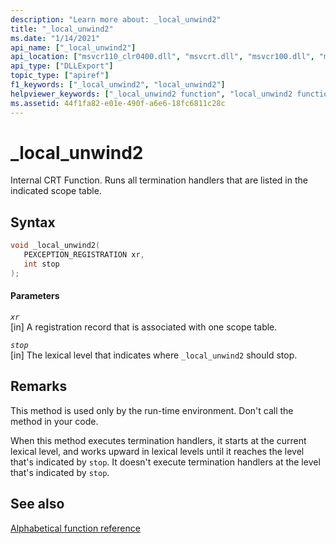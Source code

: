 ```yaml
---
description: "Learn more about: _local_unwind2"
title: "_local_unwind2"
ms.date: "1/14/2021"
api_name: ["_local_unwind2"]
api_location: ["msvcr110_clr0400.dll", "msvcrt.dll", "msvcr100.dll", "msvcr110.dll", "msvcr80.dll", "msvcr90.dll", "msvcr120.dll", "api-ms-win-crt-private-l1-1-0.dll"]
api_type: ["DLLExport"]
topic_type: ["apiref"]
f1_keywords: ["_local_unwind2", "local_unwind2"]
helpviewer_keywords: ["_local_unwind2 function", "local_unwind2 function"]
ms.assetid: 44f1fa82-e01e-490f-a6e6-18fc6811c28c
---
```

# _local_unwind2

Internal CRT Function. Runs all termination handlers that are listed in the indicated scope table.

## Syntax

```cpp
void _local_unwind2(
   PEXCEPTION_REGISTRATION xr,
   int stop
);
```

#### Parameters

*`xr`*<br/>
[in] A registration record that is associated with one scope table.

*`stop`*<br/>
[in] The lexical level that indicates where `_local_unwind2` should stop.

## Remarks

This method is used only by the run-time environment. Don't call the method in your code.

When this method executes termination handlers, it starts at the current lexical level, and works upward in lexical levels until it reaches the level that's indicated by `stop`. It doesn't execute termination handlers at the level that's indicated by `stop`.

## See also

[Alphabetical function reference](./reference/crt-alphabetical-function-reference.md)
